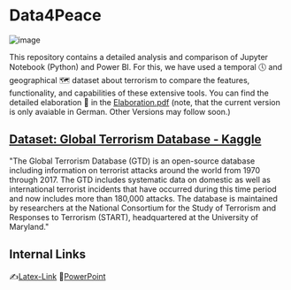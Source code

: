 # Data4Peace

![image](https://github.com/DataScience-DHBWKA/Data4Peace/assets/116844918/a0d530d7-8fd1-414e-8dc1-883352628685)

This repository contains a detailed analysis and comparison of Jupyter Notebook (Python) and Power BI.
For this, we have used a temporal 🕔 and geographical 🗺 dataset about terrorism to compare the features, functionality, and capabilities of these extensive tools.
You can find the detailed elaboration 📑 in the [Elaboration.pdf]() (note, that the current version is only avaiable in German. Other Versions may follow soon.)

## [Dataset: Global Terrorism Database - Kaggle](https://www.kaggle.com/datasets/START-UMD/gtd)
"The Global Terrorism Database (GTD) is an open-source database including information on terrorist attacks around the world from 1970 through 2017. The GTD includes systematic data on domestic as well as international terrorist incidents that have occurred during this time period and now includes more than 180,000 attacks. The database is maintained by researchers at the National Consortium for the Study of Terrorism and Responses to Terrorism (START), headquartered at the University of Maryland."

## Internal Links
✍[Latex-Link](https://www.overleaf.com/8963384311mhkcsrczbqdy#a646b7)
💬[PowerPoint](https://1drv.ms/f/s!AlJUZwkeauEpgjzF6ho1ZZ4aqRoL?e=CZrx3J)


